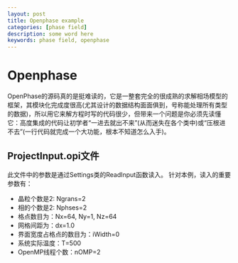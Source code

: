 ```yaml
---
layout: post
title: Openphase example
categories: [phase field]
description: some word here
keywords: phase field, openphase 
---
```


# Openphase

OpenPhase的源码真的是挺难读的，它是一整套完全的很成熟的求解相场模型的框架，其模块化完成度很高(尤其设计的数据结构面面俱到，号称能处理所有类型的数据)，所以用它来解方程时写的代码很少，但带来一个问题是你必须先读懂它：高度集成的代码让初学者“一进去就出不来”(从而迷失在各个类中)或“压根进不去”(一行代码就完成一个大功能，根本不知道怎么入手)。

## ProjectInput.opi文件

此文件中的参数是通过Settings类的ReadInput函数读入。
针对本例，读入的重要参数有：

- 晶粒个数是2: Ngrans=2
- 相的个数是2: Nphses=2
- 格点数目为：Nx=64, Ny=1, Nz=64
- 网格间距为：dx=1.0
- 界面宽度占格点的数目为：iWidth=0
- 系统实际温度：T=500
- OpenMP线程个数：nOMP=2

